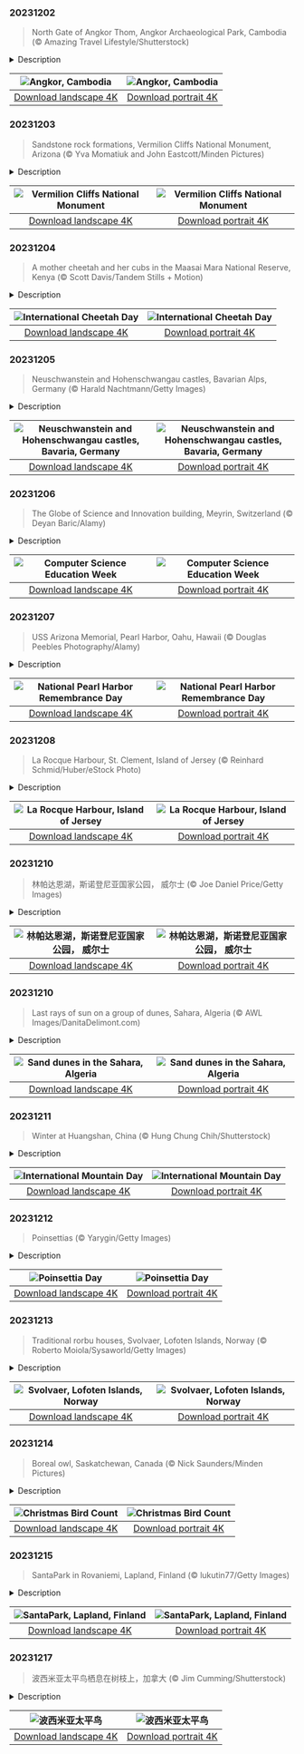 

### 20231202

> North Gate of Angkor Thom, Angkor Archaeological Park, Cambodia (© Amazing Travel Lifestyle/Shutterstock)

<details>
<summary>Description</summary>

> Towering temples, moss-covered ruins, and enchanting forests can all be found in the ancient site of Angkor in Cambodia, once the center of the powerful Khmer Empire. Pictured on our homepage is the North Gate of Angkor Thom, the 'Great City' within Angkor, built in the 12th century. Strolling through Angkor Thom's intricate ruins, gates, and Bayon Temple, with its 216 gigantic smiling stone faces, is like stepping into an adventure movie. Angkor's star attraction, Angkor Wat, is the world's largest religious monument—spread across 402 acres—and a masterpiece of Khmer architecture. It was initially constructed as a Hindu temple before becoming a Buddhist site. So, if you're looking for a blend of history, art, and nature, this UNESCO World Heritage Site guarantees an unforgettable journey into the past.
> 
> 
> 
> 

</details>

| ![Angkor, Cambodia](https://cn.bing.com/th?id=OHR.AngkorPark_EN-US8869976296_UHD.jpg&pid=hp&w=400&h=224&rs=1&c=4) | ![Angkor, Cambodia](https://cn.bing.com/th?id=OHR.AngkorPark_EN-US8869976296_1080x1920.jpg&pid=hp&w=155&h=315&rs=1&c=4) |
|:---------:|:---------:|
| [Download landscape 4K](https://cn.bing.com/th?id=OHR.AngkorPark_EN-US8869976296_UHD.jpg) | [Download portrait 4K](https://cn.bing.com/th?id=OHR.AngkorPark_EN-US8869976296_1080x1920.jpg) |

### 20231203

> Sandstone rock formations, Vermilion Cliffs National Monument, Arizona (© Yva Momatiuk and John Eastcott/Minden Pictures)

<details>
<summary>Description</summary>

> Vermilion Cliffs National Monument in Arizona features sandstone rock formations, towering hoodoos, and surreal slot canyons. The monument, established in 2000, was named after the vibrant red hues that dominate this sandstone landscape. Once you get a permit to take part in this outdoor excursion, make sure to visit the 'Wave.' It's a stunning geological wonder, with flowing layers of rocks that look like red liquid that has been frozen in time. Other visual treats include Cobra Arch and the White Pocket rock formations, featuring swirling patterns in white, red, and orange.
> 
> 
> 
> 

</details>

| ![Vermilion Cliffs National Monument](https://cn.bing.com/th?id=OHR.VermilionCliffs_EN-US9543863428_UHD.jpg&pid=hp&w=400&h=224&rs=1&c=4) | ![Vermilion Cliffs National Monument](https://cn.bing.com/th?id=OHR.VermilionCliffs_EN-US9543863428_1080x1920.jpg&pid=hp&w=155&h=315&rs=1&c=4) |
|:---------:|:---------:|
| [Download landscape 4K](https://cn.bing.com/th?id=OHR.VermilionCliffs_EN-US9543863428_UHD.jpg) | [Download portrait 4K](https://cn.bing.com/th?id=OHR.VermilionCliffs_EN-US9543863428_1080x1920.jpg) |

### 20231204

> A mother cheetah and her cubs in the Maasai Mara National Reserve, Kenya (© Scott Davis/Tandem Stills + Motion)

<details>
<summary>Description</summary>

> In the heart of the Maasai Mara National Reserve in Kenya, cheetahs reign as the sprinting champions of the wildlife kingdom. With speeds up to 70 miles per hour, cheetahs thrive on the open savanna, always on alert for signs of prey. While the Maasai Mara is known for its exceptional East African cheetah population, globally the species' survival is threatened by habitat loss and human influence. Today, which is both International Cheetah Day and Wildlife Conservation Day, let's raise awareness about the cheetah's plight. It's a day to appreciate the beauty and importance of not just these wild cats, but all wildlife that shares the world with us.
> 
> 
> 
> 

</details>

| ![International Cheetah Day](https://cn.bing.com/th?id=OHR.CheetahDay_EN-US6775219587_UHD.jpg&pid=hp&w=400&h=224&rs=1&c=4) | ![International Cheetah Day](https://cn.bing.com/th?id=OHR.CheetahDay_EN-US6775219587_1080x1920.jpg&pid=hp&w=155&h=315&rs=1&c=4) |
|:---------:|:---------:|
| [Download landscape 4K](https://cn.bing.com/th?id=OHR.CheetahDay_EN-US6775219587_UHD.jpg) | [Download portrait 4K](https://cn.bing.com/th?id=OHR.CheetahDay_EN-US6775219587_1080x1920.jpg) |

### 20231205

> Neuschwanstein and Hohenschwangau castles, Bavarian Alps, Germany (© Harald Nachtmann/Getty Images)

<details>
<summary>Description</summary>

> The Bavarian Alps, a mountain range in southern Germany, are home to these enchanting 19th-century castles, Neuschwanstein and Hohenschwangau. Neuschwanstein Castle, on the left of our homepage image, was commissioned by King Ludwig II of Bavaria. Building work began in 1869 on this Romanesque Revival palace with its fairy-tale-like architecture and breathtaking mountain backdrop. Across the valley, gazing out over Lake Alpsee, is the equally spectacular Hohenschwangau Castle, built by Ludwig II's father, King Maximilian II of Bavaria. These two castles boast rich interiors with intricate artwork and historical artifacts. Both castles attract millions of visitors every year, offering a glimpse into the opulent past of Bavaria.
> 
> 
> 
> 

</details>

| ![Neuschwanstein and Hohenschwangau castles, Bavaria, Germany](https://cn.bing.com/th?id=OHR.AlpsCastles_EN-US9735484506_UHD.jpg&pid=hp&w=400&h=224&rs=1&c=4) | ![Neuschwanstein and Hohenschwangau castles, Bavaria, Germany](https://cn.bing.com/th?id=OHR.AlpsCastles_EN-US9735484506_1080x1920.jpg&pid=hp&w=155&h=315&rs=1&c=4) |
|:---------:|:---------:|
| [Download landscape 4K](https://cn.bing.com/th?id=OHR.AlpsCastles_EN-US9735484506_UHD.jpg) | [Download portrait 4K](https://cn.bing.com/th?id=OHR.AlpsCastles_EN-US9735484506_1080x1920.jpg) |

### 20231206

> The Globe of Science and Innovation building, Meyrin, Switzerland (© Deyan Baric/Alamy)

<details>
<summary>Description</summary>

> Computer science is a dynamically developing discipline that has revolutionized our lives within a few decades. For Computer Science Education Week, we celebrate information systems and their power to connect the world, 24 hours a day. Where better to mark the occasion than the European Organization for Nuclear Research, known as CERN—birthplace of the World Wide Web? The 89-foot ball seen on today’s homepage is CERN's Globe of Science and Innovation in Switzerland, in which visitors can learn more about the organization's research work on particle physics. Quiet observers can wander around exhibitions and follow guided tours, and curious minds can take part in lab workshops and science shows for a first-hand experience.
> 
> 
> 
> 

</details>

| ![Computer Science Education Week](https://cn.bing.com/th?id=OHR.CERNCenter_EN-US9854867489_UHD.jpg&pid=hp&w=400&h=224&rs=1&c=4) | ![Computer Science Education Week](https://cn.bing.com/th?id=OHR.CERNCenter_EN-US9854867489_1080x1920.jpg&pid=hp&w=155&h=315&rs=1&c=4) |
|:---------:|:---------:|
| [Download landscape 4K](https://cn.bing.com/th?id=OHR.CERNCenter_EN-US9854867489_UHD.jpg) | [Download portrait 4K](https://cn.bing.com/th?id=OHR.CERNCenter_EN-US9854867489_1080x1920.jpg) |

### 20231207

> USS Arizona Memorial, Pearl Harbor, Oahu, Hawaii (© Douglas Peebles Photography/Alamy)

<details>
<summary>Description</summary>

> On the morning of December 7, 1941, American history changed forever when a surprise attack was launched on the US Naval base at Pearl Harbor, Hawaii. Japanese bombers and submarines struck the island of Oahu, taking the lives of 2,403 Americans and damaging or destroying over 300 airplanes and nearly 20% of the 100-ship Pacific Fleet. The United States entered World War II immediately after the attack, and the event hastened Hawaii's path to become the 50th state to join the union. As 82 years have passed, few veterans of Pearl Harbor are still alive today. Lou Conter, the last surviving crew member of the USS Arizona, its memorial seen here, turned 102 in September. So, thank you to Lou, and all others who served our country on that infamous day.
> 
> 
> 
> 

</details>

| ![National Pearl Harbor Remembrance Day](https://cn.bing.com/th?id=OHR.PearlHarborArizona_EN-US9996821390_UHD.jpg&pid=hp&w=400&h=224&rs=1&c=4) | ![National Pearl Harbor Remembrance Day](https://cn.bing.com/th?id=OHR.PearlHarborArizona_EN-US9996821390_1080x1920.jpg&pid=hp&w=155&h=315&rs=1&c=4) |
|:---------:|:---------:|
| [Download landscape 4K](https://cn.bing.com/th?id=OHR.PearlHarborArizona_EN-US9996821390_UHD.jpg) | [Download portrait 4K](https://cn.bing.com/th?id=OHR.PearlHarborArizona_EN-US9996821390_1080x1920.jpg) |

### 20231208

> La Rocque Harbour, St. Clement, Island of Jersey (© Reinhard Schmid/Huber/eStock Photo)

<details>
<summary>Description</summary>

> Just off the coast of Normandy, France lies Jersey, a British island with a Norse name. Found on the southeastern shore of the island is La Rocque Harbour, home to a white, sandy beach and an elevated walkway that stretches out into the water. The shoreline's granite and plutonic rocks, which originated more than 420 million years ago, showcase a variety of colors and textures. Visible from the harbor are the round, stubby Icho Tower and the taller Seymour Tower, built in the 18th and 19th centuries respectively as coastal defense structures. Both structures are over 1,800 feet away from the shore and can be reached on foot with a sturdy pair of shoes, but only on the days of the year where the tide is lowest.
> 
> 
> 
> 

</details>

| ![La Rocque Harbour, Island of Jersey](https://cn.bing.com/th?id=OHR.JerseyIsland_EN-US0109101063_UHD.jpg&pid=hp&w=400&h=224&rs=1&c=4) | ![La Rocque Harbour, Island of Jersey](https://cn.bing.com/th?id=OHR.JerseyIsland_EN-US0109101063_1080x1920.jpg&pid=hp&w=155&h=315&rs=1&c=4) |
|:---------:|:---------:|
| [Download landscape 4K](https://cn.bing.com/th?id=OHR.JerseyIsland_EN-US0109101063_UHD.jpg) | [Download portrait 4K](https://cn.bing.com/th?id=OHR.JerseyIsland_EN-US0109101063_1080x1920.jpg) |

### 20231210

> 林帕达恩湖，斯诺登尼亚国家公园， 威尔士 (© Joe Daniel Price/Getty Images)

<details>
<summary>Description</summary>

> 从波光粼粼的湖水、崎岖的山道、倾泻而下的瀑布到废弃的城堡，斯诺登尼亚国家公园永远令人惊叹。图中的林帕达恩湖位于迷人的兰贝里斯村附近。这个冰川湖长约2英里，深95英尺，是威尔士最大的天然湖泊之一。除此之外，这个冰碛堰塞湖被认定为具有特殊科学价值的地点以及沐浴水域。无论您是皮划艇爱好者，还是桨板运动爱好者，或者只是想简单地沐浴玩水，这里都能满足您的需求。该湖沿岸遍布着板岩采石场的遗迹，让人可以一窥该地区的工业历史。到了那里，别忘了打卡附近的多巴达恩城堡，这座历史悠久的城堡将为您的旅程增添了几分古色古香。
> 
> 
> 
> 

</details>

| ![林帕达恩湖，斯诺登尼亚国家公园， 威尔士](https://cn.bing.com/th?id=OHR.LlanberisSnowdoniaSunset_ZH-CN6682238671_UHD.jpg&pid=hp&w=400&h=224&rs=1&c=4) | ![林帕达恩湖，斯诺登尼亚国家公园， 威尔士](https://cn.bing.com/th?id=OHR.LlanberisSnowdoniaSunset_ZH-CN6682238671_1080x1920.jpg&pid=hp&w=155&h=315&rs=1&c=4) |
|:---------:|:---------:|
| [Download landscape 4K](https://cn.bing.com/th?id=OHR.LlanberisSnowdoniaSunset_ZH-CN6682238671_UHD.jpg) | [Download portrait 4K](https://cn.bing.com/th?id=OHR.LlanberisSnowdoniaSunset_ZH-CN6682238671_1080x1920.jpg) |

### 20231210

> Last rays of sun on a group of dunes, Sahara, Algeria (© AWL Images/DanitaDelimont.com)

<details>
<summary>Description</summary>

> The Sahara spans over 3 million square miles of North Africa, covering large parts of various countries including Algeria, Egypt, Morocco, Sudan, and Tunisia. Vast sand dunes, rocky plateaus, and occasional oases create a landscape like no other. Although it is the largest hot desert in the world, the Sahara supports drought-resistant plants like acacia and palm trees, and hardy animals such as camels and fennec foxes. Intriguing features include its shifting sand dunes, pictured in today's image, some of which are over 500 feet high. Ancient rock art and fossils have also been discovered here, providing insights into early civilizations and prehistoric creatures. Sandstorms are common, shaping the ever-changing scenery and adding to the mystique of this natural wonder.
> 
> 
> 
> 

</details>

| ![Sand dunes in the Sahara, Algeria](https://cn.bing.com/th?id=OHR.SaharaDunes_EN-US0324387398_UHD.jpg&pid=hp&w=400&h=224&rs=1&c=4) | ![Sand dunes in the Sahara, Algeria](https://cn.bing.com/th?id=OHR.SaharaDunes_EN-US0324387398_1080x1920.jpg&pid=hp&w=155&h=315&rs=1&c=4) |
|:---------:|:---------:|
| [Download landscape 4K](https://cn.bing.com/th?id=OHR.SaharaDunes_EN-US0324387398_UHD.jpg) | [Download portrait 4K](https://cn.bing.com/th?id=OHR.SaharaDunes_EN-US0324387398_1080x1920.jpg) |

### 20231211

> Winter at Huangshan, China (© Hung Chung Chih/Shutterstock)

<details>
<summary>Description</summary>

> Happy International Mountain Day!  In celebration of highlands, we're visiting the dramatic landscape of Huangshan—the Yellow Mountains—of eastern China's Anhui province. A UNESCO World Heritage Site, Huangshan has been described as 'the loveliest mountain of China' and has inspired artists and writers throughout history. Composed of granite that formed 140 million years ago, its peaks emerge from seas of clouds, rising to 6,115 feet at its highest point, Lotus Peak. Visitors come here to experience breathtaking rock formations, pine trees, hot springs, and captivating winter landscapes. So, let's climb high, dream big, and protect our mountains!
> 
> 
> 
> 

</details>

| ![International Mountain Day](https://cn.bing.com/th?id=OHR.MountainDayChina_EN-US0394775210_UHD.jpg&pid=hp&w=400&h=224&rs=1&c=4) | ![International Mountain Day](https://cn.bing.com/th?id=OHR.MountainDayChina_EN-US0394775210_1080x1920.jpg&pid=hp&w=155&h=315&rs=1&c=4) |
|:---------:|:---------:|
| [Download landscape 4K](https://cn.bing.com/th?id=OHR.MountainDayChina_EN-US0394775210_UHD.jpg) | [Download portrait 4K](https://cn.bing.com/th?id=OHR.MountainDayChina_EN-US0394775210_1080x1920.jpg) |

### 20231212

> Poinsettias (© Yarygin/Getty Images)

<details>
<summary>Description</summary>

> During the holiday season, poinsettias brighten up homes in suitably festive coloring, serving as symbols of goodwill. December 12 marks National Poinsettia Day, a special occasion to celebrate this holiday favorite. The plant was introduced to the US by Joel Roberts Poinsett, a botanist and former minister to Mexico who died on this day in 1851. Poinsettias can be found growing in the wild from Mexico to Guatemala. The ancestors of the modern, commercially available version have been traced to the Mexican state of Guerrero. The crimson-leaved plant was used by the Aztecs as a red dye and as a fever-reducing medicine.
> 
> 
> 
> 

</details>

| ![Poinsettia Day](https://cn.bing.com/th?id=OHR.Poinsettia_EN-US0450019921_UHD.jpg&pid=hp&w=400&h=224&rs=1&c=4) | ![Poinsettia Day](https://cn.bing.com/th?id=OHR.Poinsettia_EN-US0450019921_1080x1920.jpg&pid=hp&w=155&h=315&rs=1&c=4) |
|:---------:|:---------:|
| [Download landscape 4K](https://cn.bing.com/th?id=OHR.Poinsettia_EN-US0450019921_UHD.jpg) | [Download portrait 4K](https://cn.bing.com/th?id=OHR.Poinsettia_EN-US0450019921_1080x1920.jpg) |

### 20231213

> Traditional rorbu houses, Svolvaer, Lofoten Islands, Norway (© Roberto Moiola/Sysaworld/Getty Images)

<details>
<summary>Description</summary>

> Housed in the Arctic Circle, Norway's Lofoten Islands are a crossroads of traditional life and modern industry. One of two towns in Lofoten, Svolvaer boasts a long history as a fishing village. Before it became a town of its own, it was part of the town of Vågan, where people have lived for over 1,000 years. Beyond fishing, it also serves as a sanctuary for travelers looking for a peaceful getaway, with as many as 200,000 visitors in a single year. The traditional rorbu houses, built on poles over water, add a distinctive layer of charm to the town. These cabins were once made for traveling fishermen and have now been refurbished to meet contemporary tastes.
> 
> 
> 
> 

</details>

| ![Svolvaer, Lofoten Islands, Norway](https://cn.bing.com/th?id=OHR.LofotenRorbu_EN-US1036629496_UHD.jpg&pid=hp&w=400&h=224&rs=1&c=4) | ![Svolvaer, Lofoten Islands, Norway](https://cn.bing.com/th?id=OHR.LofotenRorbu_EN-US1036629496_1080x1920.jpg&pid=hp&w=155&h=315&rs=1&c=4) |
|:---------:|:---------:|
| [Download landscape 4K](https://cn.bing.com/th?id=OHR.LofotenRorbu_EN-US1036629496_UHD.jpg) | [Download portrait 4K](https://cn.bing.com/th?id=OHR.LofotenRorbu_EN-US1036629496_1080x1920.jpg) |

### 20231214

> Boreal owl, Saskatchewan, Canada (© Nick Saunders/Minden Pictures)

<details>
<summary>Description</summary>

> In the world of birdwatching, the Christmas Bird Count, first held back in 1900, is a highlight of the year. The original bird count involved just 27 people spread over 25 locations in the US and Canada. Since then, the annual bird census has grown exponentially, with participants in more than 2,360 locations across various countries.
> 
> In North America's coniferous forests lives a tiny bird of prey—the boreal owl. The small brown and white-flecked raptor is shy and keeps well hidden from our view. Despite its compact size, it is a formidable hunter, feeding on small mammals, voles, and birds. With dark plumage and expressive eyes, it strikes a captivating figure in the moonlit canopy, intriguing bird enthusiasts and researchers. Any birder would be fortunate to spot one during their Christmas Bird Count.
> 
> 

</details>

| ![Christmas Bird Count](https://cn.bing.com/th?id=OHR.BorealOwl_EN-US1112219806_UHD.jpg&pid=hp&w=400&h=224&rs=1&c=4) | ![Christmas Bird Count](https://cn.bing.com/th?id=OHR.BorealOwl_EN-US1112219806_1080x1920.jpg&pid=hp&w=155&h=315&rs=1&c=4) |
|:---------:|:---------:|
| [Download landscape 4K](https://cn.bing.com/th?id=OHR.BorealOwl_EN-US1112219806_UHD.jpg) | [Download portrait 4K](https://cn.bing.com/th?id=OHR.BorealOwl_EN-US1112219806_1080x1920.jpg) |

### 20231215

> SantaPark in Rovaniemi, Lapland, Finland (© lukutin77/Getty Images)

<details>
<summary>Description</summary>

> Deep in the snowy landscape of Finnish Lapland is a city that claims to be the official hometown of Santa Claus. Rovaniemi is a gateway to the Arctic Circle and a destination where reality and folklore merge. Visitors can watch the Northern Lights, explore the Arctic wilderness, and experience the magic of Christmas at various Santa-themed attractions, including SantaPark, an underground theme park designed to emulate the cavern home of the man himself, and the Santa Claus Village. The entrance to SantaPark, lit by glowing lights, is pictured on our homepage today. Other attractions in Rovaniemi include a hotel built from snow and ice, a popular ski resort, and horse sleigh rides around a vast frozen lake.
> 
> 
> 
> 

</details>

| ![SantaPark, Lapland, Finland](https://cn.bing.com/th?id=OHR.SantaPark_EN-US8274997583_UHD.jpg&pid=hp&w=400&h=224&rs=1&c=4) | ![SantaPark, Lapland, Finland](https://cn.bing.com/th?id=OHR.SantaPark_EN-US8274997583_1080x1920.jpg&pid=hp&w=155&h=315&rs=1&c=4) |
|:---------:|:---------:|
| [Download landscape 4K](https://cn.bing.com/th?id=OHR.SantaPark_EN-US8274997583_UHD.jpg) | [Download portrait 4K](https://cn.bing.com/th?id=OHR.SantaPark_EN-US8274997583_1080x1920.jpg) |

### 20231217

> 波西米亚太平鸟栖息在树枝上，加拿大 (© Jim Cumming/Shutterstock)

<details>
<summary>Description</summary>

> 波西米亚太平鸟身披优雅的灰褐色羽毛，是北半球最引人注目的流浪歌手。天鹅绒般的灰色身体与副翅羽毛上鲜艳的蜡质红色尖端形成鲜明对比，使它们显得格外惹人注目。如果受到惊吓，它们会以喙和脖子朝上的姿势僵住。在冬天，它们以栒子、杜松和花楸浆果为食，后者是它们的最爱。春天来临时，这些游民开始筑巢。雌波西米亚太平鸟精心筑巢后，会产下2到6枚蓝灰色的蛋。孵出的小鸟由父母双方喂食昆虫和水果。人们很容易发现这些善于交际的鸟类，因为它们经常成群结队地聚集在北美和欧亚大陆。
> 
> 
> 
> 

</details>

| ![波西米亚太平鸟](https://cn.bing.com/th?id=OHR.WinterWaxwings_ZH-CN9274297835_UHD.jpg&pid=hp&w=400&h=224&rs=1&c=4) | ![波西米亚太平鸟](https://cn.bing.com/th?id=OHR.WinterWaxwings_ZH-CN9274297835_1080x1920.jpg&pid=hp&w=155&h=315&rs=1&c=4) |
|:---------:|:---------:|
| [Download landscape 4K](https://cn.bing.com/th?id=OHR.WinterWaxwings_ZH-CN9274297835_UHD.jpg) | [Download portrait 4K](https://cn.bing.com/th?id=OHR.WinterWaxwings_ZH-CN9274297835_1080x1920.jpg) |